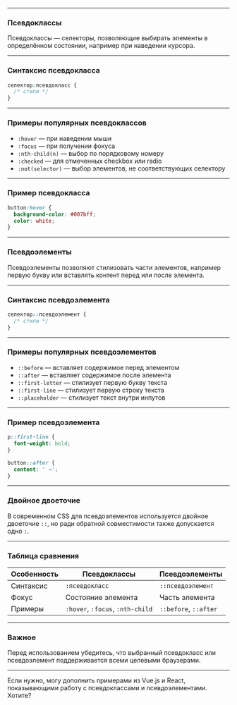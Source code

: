 
---

### Псевдоклассы

Псевдоклассы — селекторы, позволяющие выбирать элементы в определённом состоянии, например при наведении курсора.

---

### Синтаксис псевдокласса

```css
селектор:псевдокласс {
  /* стили */
}
```

---

### Примеры популярных псевдоклассов

- `:hover` — при наведении мыши
- `:focus` — при получении фокуса
- `:nth-child(n)` — выбор по порядковому номеру
- `:checked` — для отмеченных checkbox или radio
- `:not(selector)` — выбор элементов, не соответствующих селектору

---

### Пример псевдокласса

```css
button:hover {
  background-color: #007bff;
  color: white;
}
```

---

### Псевдоэлементы

Псевдоэлементы позволяют стилизовать части элементов, например первую букву или вставлять контент перед или после элемента.

---

### Синтаксис псевдоэлемента

```css
селектор::псевдоэлемент {
  /* стили */
}
```

---

### Примеры популярных псевдоэлементов

- `::before` — вставляет содержимое перед элементом
- `::after` — вставляет содержимое после элемента
- `::first-letter` — стилизует первую букву текста
- `::first-line` — стилизует первую строку текста
- `::placeholder` — стилизует текст внутри инпутов

---

### Пример псевдоэлемента

```css
p::first-line {
  font-weight: bold;
}

button::after {
  content: ' →';
}
```

---

### Двойное двоеточие

В современном CSS для псевдоэлементов используется двойное двоеточие `::`, но ради обратной совместимости также допускается одно `:`.

---

### Таблица сравнения

| Особенность | Псевдоклассы                     | Псевдоэлементы        |
| ----------- | -------------------------------- | --------------------- |
| Синтаксис   | `:псевдокласс`                   | `::псевдоэлемент`     |
| Фокус       | Состояние элемента               | Часть элемента        |
| Примеры     | `:hover`, `:focus`, `:nth-child` | `::before`, `::after` |

---

### Важное

Перед использованием убедитесь, что выбранный псевдокласс или псевдоэлемент поддерживается всеми целевыми браузерами.

---

Если нужно, могу дополнить примерами из Vue.js и React, показывающими работу с псевдоклассами и псевдоэлементами. Хотите?

